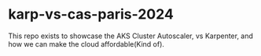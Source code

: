 # karp-vs-cas-paris-2024
This repo exists to showcase the AKS Cluster Autoscaler, vs Karpenter, and how we can make the cloud affordable(Kind of). 
